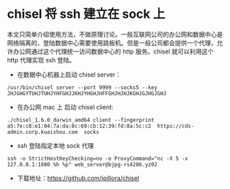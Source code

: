 # chisel 将 ssh 建立在 sock 上

本文只简单介绍使用方法，不做原理讨论。一般互联网公司的办公网和数据中心是网络隔离的，登陆数据中心需要使用跳板机。但是一般公司都会提供一个代理，允许办公网通过这个代理统一访问数据中心的 http 服务。chisel 就可以利用这个 http 代理实现 ssh 登陆。

- 在数据中心机器上启动 chisel server：

```
/usr/bin/chisel server --port 9999 --socks5 --key JHJGHGYTUHJTUHJYHFGHJJKHJYHGHJHFFGHJHJHJKGHJGJHGJGHJ
```

- 在办公网 mac 上 启动 chisel client:

```
./chisel_1.6.0_darwin_amd64 client --fingerprint a5:7e:c8:e1:04:7a:da:8c:69:cb:12:39:fd:8a:5c:c2  https://cds-admin.corp.kuaishou.com  socks
```

- ssh 登陆指定本地 sock 代理

```
ssh -o StrictHostKeyChecking=no -o ProxyCommand="nc -X 5 -x 127.0.0.1:1080 %h %p" web_server@bjpg-rs4286.yz02
```

- 下载地址：https://github.com/jpillora/chisel
